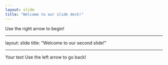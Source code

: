 ```yaml
---
layout: slide
title: "Welcome to our slide deck!"
---
```


Use the right arrow to begin!
- - -
layout: slide
title: "Welcome to our second slide!"
- - -
Your text
Use the left arrow to go back!
